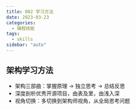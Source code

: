 ```yaml
---
title: 002 学习方法
date: 2023-03-23
categories:
  - 编程技能
tags:
  - skills 
sidebar: "auto"
---
```


## 架构学习方法
- 架构三部曲：掌握原理 -> 独立思考 -> 总结反思
- 深度剖析优秀开源项目，由表及里，由浅入深
- 视角切换：多切换到架构师视角，从全局思考问题